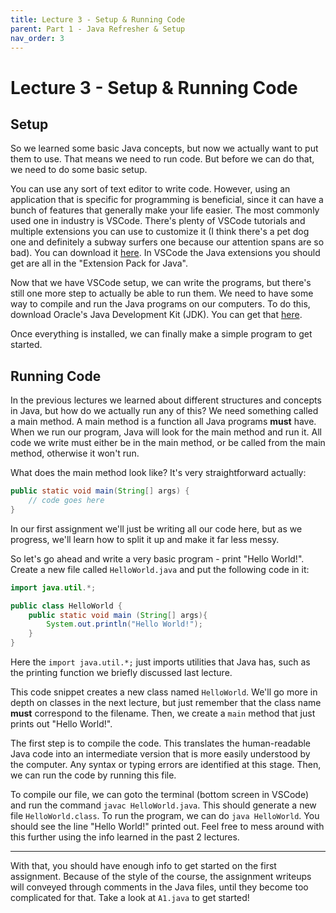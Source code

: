 ```yaml
---
title: Lecture 3 - Setup & Running Code
parent: Part 1 - Java Refresher & Setup
nav_order: 3
---
```


# Lecture 3 - Setup & Running Code

## Setup

So we learned some basic Java concepts, but now we actually want to put them to use. That means we need to run code. But before we can do that, we need to do some basic setup.

You can use any sort of text editor to write code. However, using an application that is specific for programming is beneficial, since it can have a bunch of features that generally make your life easier. The most commonly used one in industry is VSCode. There's plenty of VSCode tutorials and multiple extensions you can use to customize it (I think there's a pet dog one and definitely a subway surfers one because our attention spans are so bad). You can download it [here](https://code.visualstudio.com/download). In VSCode the Java extensions you should get are all in the "Extension Pack for Java".

Now that we have VSCode setup, we can write the programs, but there's still one more step to actually be able to run them. We need to have some way to compile and run the Java programs on our computers. To do this, download Oracle's Java Development Kit (JDK). You can get that [here](https://www.oracle.com/java/technologies/downloads/).

Once everything is installed, we can finally make a simple program to get started.

## Running Code

In the previous lectures we learned about different structures and concepts in Java, but how do we actually run any of this? We need something called a main method. A main method is a function all Java programs **must** have. When we run our program, Java will look for the main method and run it. All code we write must either be in the main method, or be called from the main method, otherwise it won't run.

What does the main method look like? It's very straightforward actually:

```Java
public static void main(String[] args) {
    // code goes here
}
```

In our first assignment we'll just be writing all our code here, but as we progress, we'll learn how to split it up and make it far less messy.

So let's go ahead and write a very basic program - print "Hello World!". Create a new file called `HelloWorld.java` and put the following code in it:

```Java
import java.util.*;

public class HelloWorld {
    public static void main (String[] args){
        System.out.println("Hello World!");
    }
}
```

Here the `import java.util.*;` just imports utilities that Java has, such as the printing function we briefly discussed last lecture.

This code snippet creates a new class named `HelloWorld`. We'll go more in depth on classes in the next lecture, but just remember that the class name **must** correspond to the filename. Then, we create a `main` method that just prints out "Hello World!".

The first step is to compile the code. This translates the human-readable Java code into an intermediate version that is more easily understood by the computer. Any syntax or typing errors are identified at this stage. Then, we can run the code by running this file.

To compile our file, we can goto the terminal (bottom screen in VSCode) and run the command `javac HelloWorld.java`. This should generate a new file `HelloWorld.class`. To run the program, we can do `java HelloWorld`. You should see the line "Hello World!" printed out. Feel free to mess around with this further using the info learned in the past 2 lectures.

***

With that, you should have enough info to get started on the first assignment. Because of the style of the course, the assignment writeups will conveyed through comments in the Java files, until they become too complicated for that. Take a look at `A1.java` to get started!
